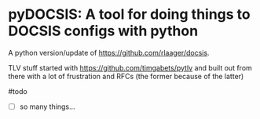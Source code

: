 pyDOCSIS: A tool for doing things to DOCSIS configs with python
=========

A python version/update of https://github.com/rlaager/docsis.

TLV stuff started with https://github.com/timgabets/pytlv and built out from there with a lot of frustration and RFCs (the former because of the latter)

#todo

- [ ] so many things...